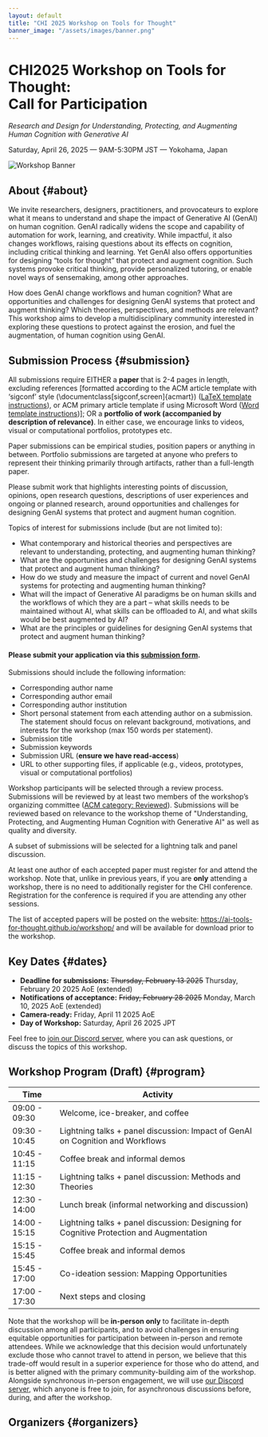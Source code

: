 ```yaml
---
layout: default
title: "CHI 2025 Workshop on Tools for Thought"
banner_image: "/assets/images/banner.png"
---
```


<h1 id="home">CHI2025 Workshop on Tools for Thought:<br>Call for Participation</h1>

_Research and Design for Understanding, Protecting, and Augmenting Human Cognition with Generative AI_

Saturday, April 26, 2025 — 9AM-5:30PM JST — Yokohama, Japan

<div class="banner">
    <img src="{{ '/assets/images/banner2.png' | relative_url }}" alt="Workshop Banner" class="hero-image" />
</div>

## About {#about}

We invite researchers, designers, practitioners, and provocateurs to explore what it means to understand and shape the impact of Generative AI (GenAI) on human cognition. GenAI radically widens the scope and capability of automation for work, learning, and creativity. While impactful, it also changes workflows, raising questions about its effects on cognition, including critical thinking and learning. Yet GenAI also offers opportunities for designing “tools for thought” that protect and augment cognition. Such systems provoke critical thinking, provide personalized tutoring, or enable novel ways of sensemaking, among other approaches.  

How does GenAI change workflows and human cognition? What are opportunities and challenges for designing GenAI systems that protect and augment thinking? Which theories, perspectives, and methods are relevant? This workshop aims to develop a multidisciplinary community interested in exploring these questions to protect against the erosion, and fuel the augmentation, of human cognition using GenAI.

## Submission Process {#submission}

All submissions require EITHER a **paper** that is 2-4 pages in length, excluding references [formatted according to the ACM article template with ‘sigconf’ style (\documentclass[sigconf,screen]{acmart}) ([LaTeX template instructions](https://authors.acm.org/proceedings/production-information/preparing-your-article-with-latex)), or ACM primary article template if using Microsoft Word ([Word template instructions](https://authors.acm.org/proceedings/production-information/preparing-your-article-with-microsoft-word))]; OR a **portfolio of work (accompanied by description of relevance)**. In either case, we encourage links to videos, visual or computational portfolios, prototypes etc. 

Paper submissions can be empirical studies, position papers or anything in between. Portfolio submissions are targeted at anyone who prefers to represent their thinking primarily through artifacts, rather than a full-length paper.

Please submit work that highlights interesting points of discussion, opinions, open research questions, descriptions of user experiences and ongoing or planned research, around opportunities and challenges for designing GenAI systems that protect and augment human cognition.

Topics of interest for submissions include (but are not limited to):

- What contemporary and historical theories and perspectives are relevant to understanding, protecting, and augmenting human thinking?
- What are the opportunities and challenges for designing GenAI systems that protect and augment human thinking?
- How do we study and measure the impact of current and novel GenAI systems for protecting and augmenting human thinking?
- What will the impact of Generative AI paradigms be on human skills and the workflows of which they are a part – what skills needs to be maintained without AI, what skills can be offloaded to AI, and what skills would be best augmented by AI?
- What are the principles or guidelines for designing GenAI systems that protect and augment human thinking?

#### Please submit your application via this <a href="https://forms.office.com/r/CahyHpHDEB" target="_blank">submission form</a>. 

Submissions should include the following information:

- Corresponding author name
- Corresponding author email
- Corresponding author institution
- Short personal statement from each attending author on a submission. The statement should focus on relevant background, motivations, and interests for the workshop (max 150 words per statement).
- Submission title
- Submission keywords
- Submission URL (**ensure we have read-access**) 
- URL to other supporting files, if applicable (e.g., videos, prototypes, visual or computational portfolios)

Workshop participants will be selected through a review process. Submissions will be reviewed by at least two members of the workshop’s organizing committee ([ACM category: Reviewed](https://www.acm.org/publications/policies/pre-publication-evaluation)). Submissions will be reviewed based on relevance to the workshop theme of "Understanding, Protecting, and Augmenting Human Cognition with Generative AI" as well as quality and diversity. 

A subset of submissions will be selected for a lightning talk and panel discussion.

At least one author of each accepted paper must register for and attend the workshop. Note that, unlike in previous years, if you are **only** attending a workshop, there is no need to additionally register for the CHI conference. Registration for the conference is required if you are attending any other sessions.

The list of accepted papers will be posted on the website: https://ai-tools-for-thought.github.io/workshop/  and will be available for download prior to the workshop.


## Key Dates {#dates}

- **Deadline for submissions:** <del>Thursday, February 13 2025</del> Thursday, February 20 2025 AoE (extended)
- **Notifications of acceptance:** <del>Friday, February 28 2025</del> Monday, March 10, 2025 AoE (extended)
- **Camera-ready:** Friday, April 11 2025 AoE
- **Day of Workshop:** Saturday, April 26 2025 JPT

Feel free to [join our Discord server](https://discord.gg/WtEzx43ZmD), where you can ask questions, or discuss the topics of this workshop.

## Workshop Program (Draft) {#program}


| Time          | Activity                                                                 |
|---------------|--------------------------------------------------------------------------|
| 09:00 - 09:30 | Welcome, ice-breaker, and coffee                                         |
| 09:30 - 10:45 | Lightning talks + panel discussion: Impact of GenAI on Cognition and Workflows |
| 10:45 - 11:15 | Coffee break and informal demos                                          |
| 11:15 - 12:30 | Lightning talks + panel discussion: Methods and Theories                 |
| 12:30 - 14:00 | Lunch break (informal networking and discussion)                         |
| 14:00 - 15:15 | Lightning talks + panel discussion: Designing for Cognitive Protection and Augmentation |
| 15:15 - 15:45 | Coffee break and informal demos                                          |
| 15:45 - 17:00 | Co-ideation session: Mapping Opportunities                               |
| 17:00 - 17:30 | Next steps and closing                                                   | 



Note that the workshop will be **in-person only** to facilitate in-depth discussion among all participants, and to avoid challenges in ensuring equitable opportunities for participation between in-person and remote attendees. While we acknowledge that this decision would unfortunately exclude those who cannot travel to attend in person, we believe that this trade-off would result in a superior experience for those who do attend, and is better aligned with the primary community-building aim of the workshop. Alongside synchronous in-person engagement, we will use [our Discord server](https://discord.gg/WtEzx43ZmD), which anyone is free to join, for asynchronous discussions before, during, and after the workshop.

## Organizers {#organizers}
